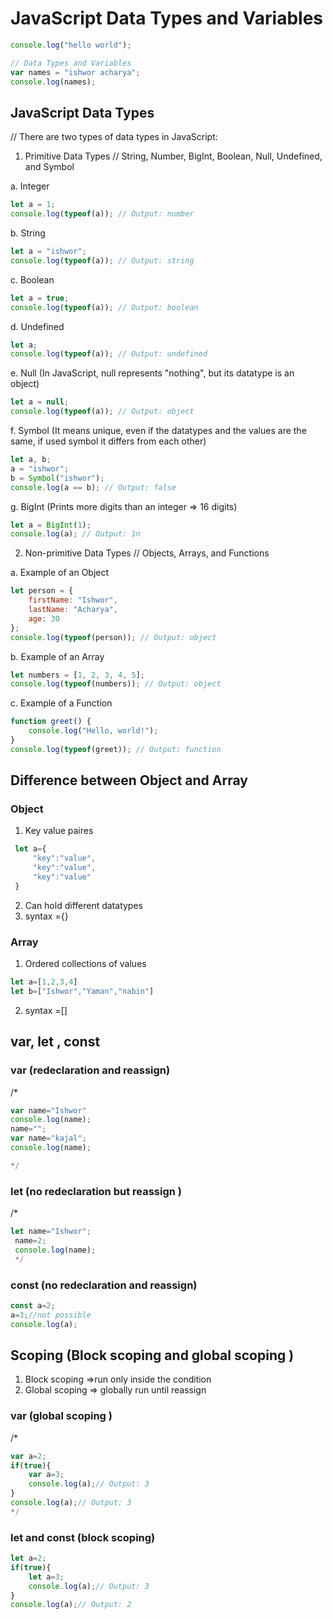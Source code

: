 # JavaScript Data Types and Variables

```javascript
console.log("hello world");

// Data Types and Variables
var names = "ishwor acharya";
console.log(names);
```
## JavaScript Data Types
// There are two types of data types in JavaScript: 


1. Primitive Data Types
// String, Number, BigInt, Boolean, Null, Undefined, and Symbol

 a.  Integer
```javascript
let a = 1;
console.log(typeof(a)); // Output: number
```
 b.  String
 ```javascript
let a = "ishwor";
console.log(typeof(a)); // Output: string
```
c. Boolean
```javascript
let a = true;
console.log(typeof(a)); // Output: boolean
```
d. Undefined
``` javascript
let a;
console.log(typeof(a)); // Output: undefined
```
e.  Null (In JavaScript, null represents "nothing", but its datatype is an object)
``` javascript
let a = null;
console.log(typeof(a)); // Output: object
```
f. Symbol (It means unique, even if the datatypes and the values are the same, if used symbol it differs from each other)
```javascript
let a, b;
a = "ishwor";
b = Symbol("ishwor");
console.log(a == b); // Output: false
```
g. BigInt (Prints more digits than an integer => 16 digits)
``` javascript
let a = BigInt(1);
console.log(a); // Output: 1n
```
2.  Non-primitive Data Types
// Objects, Arrays, and Functions



a.  Example of an Object
``` javascript
let person = {
    firstName: "Ishwor",
    lastName: "Acharya",
    age: 30
};
console.log(typeof(person)); // Output: object
```
b.  Example of an Array
``` javascript
let numbers = [1, 2, 3, 4, 5];
console.log(typeof(numbers)); // Output: object
```
c.  Example of a Function 
``` javascript
function greet() {
    console.log("Hello, world!");
}
console.log(typeof(greet)); // Output: function


```
## Difference between Object and Array
### Object 
  1. Key value paires
   ```javascript
    let a={
        "key":"value",
        "key":"value",
        "key":"value"
    }
   ```
   2. Can hold different datatypes
   3. syntax ={}
### Array
  
1. Ordered collections of values
 ```javascript
 let a=[1,2,3,4]
 let b=["Ishwor","Yaman","nabin"]
 ```
2. syntax =[]



##  var, let , const
### var (redeclaration and reassign)
/*
```javascript
var name="Ishwor"
console.log(name);
name="";
var name="kajal";
console.log(name);

*/
```
### let (no redeclaration but reassign )
/*
``` javascript
let name="Ishwor";
 name=2;
 console.log(name);
 */
```

### const (no redeclaration and reassign)

```javascript
const a=2;
a=3;//not possible
console.log(a);
```

## Scoping (Block scoping and global scoping )
1. Block scoping =>run only inside the condition 
2. Global scoping => globally run until reassign 

### var (global scoping )
/*
``` javascript
var a=2;
if(true){
    var a=3;
    console.log(a);// Output: 3
}
console.log(a);// Output: 3
*/
```
### let and const (block scoping)
``` javascript
let a=2;
if(true){
    let a=3;
    console.log(a);// Output: 3
}
console.log(a);// Output: 2

